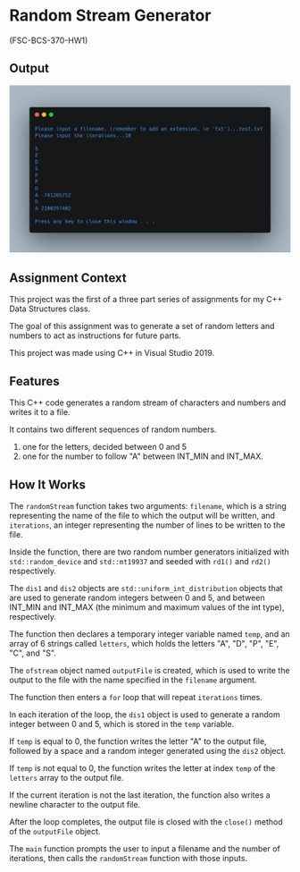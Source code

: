 # Random Stream Generator

(FSC-BCS-370-HW1)

## Output

![output](output.png)

## Assignment Context

This project was the first of a three part series of assignments for my C++ Data Structures class.

The goal of this assignment was to generate a set of random letters and numbers to act as instructions for future parts.

This project was made using C++ in Visual Studio 2019.

## Features

This C++ code generates a random stream of characters and numbers and writes it to a file. 

It contains two different sequences of random numbers.
1. one for the letters, decided between 0 and 5 
2. one for the number to follow "A" between INT_MIN and INT_MAX.

## How It Works

The `randomStream` function takes two arguments: `filename`, which is a string representing the name of the file to which the output will be written, and `iterations`, an integer representing the number of lines to be written to the file. 

Inside the function, there are two random number generators initialized with `std::random_device` and `std::mt19937` and seeded with `rd1()` and `rd2()` respectively. 

The `dis1` and `dis2` objects are `std::uniform_int_distribution` objects that are used to generate random integers between 0 and 5, and between INT_MIN and INT_MAX (the minimum and maximum values of the int type), respectively.

The function then declares a temporary integer variable named `temp`, and an array of 6 strings called `letters`, which holds the letters "A", "D", "P", "E", "C", and "S". 

The `ofstream` object named `outputFile` is created, which is used to write the output to the file with the name specified in the `filename` argument.

The function then enters a `for` loop that will repeat `iterations` times. 

In each iteration of the loop, the `dis1` object is used to generate a random integer between 0 and 5, which is stored in the `temp` variable. 

If `temp` is equal to 0, the function writes the letter "A" to the output file, followed by a space and a random integer generated using the `dis2` object. 

If `temp` is not equal to 0, the function writes the letter at index `temp` of the `letters` array to the output file. 

If the current iteration is not the last iteration, the function also writes a newline character to the output file.

After the loop completes, the output file is closed with the `close()` method of the `outputFile` object.

The `main` function prompts the user to input a filename and the number of iterations, then calls the `randomStream` function with those inputs.
